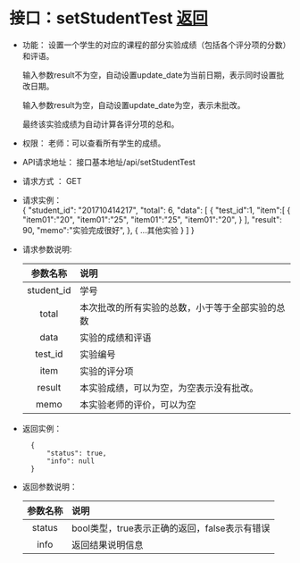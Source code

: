 # 接口：setStudentTest  [返回](../README.md)

- 功能：
    设置一个学生的对应的课程的部分实验成绩（包括各个评分项的分数）和评语。
    
    输入参数result不为空，自动设置update_date为当前日期，表示同时设置批改日期。
    
    输入参数result为空，自动设置update_date为空，表示未批改。

    最终该实验成绩为自动计算各评分项的总和。
    
- 权限：
    老师：可以查看所有学生的成绩。
    
- API请求地址： 
    接口基本地址/api/setStudentTest

- 请求方式 ：
    GET
 
- 请求实例：  
        { 
            "student_id": "201710414217", 
            "total": 6,
            "data": [
                {
                "test_id":1,
                "item":[
                    {
                        "item01":"20",
                        "item01":"25",
                        "item01":"25",
                        "item01":"20",
                    }
                ],
                "result": 90, 
                "memo":"实验完成很好",
                }, 
                {
                ...其他实验
                }
            ] 
        }

- 请求参数说明:       
 
  |参数名称|说明|
  |:---------:|:--------------------------------------------------------|      
  |student_id|学号|
  |total|本次批改的所有实验的总数，小于等于全部实验的总数|
  |data|实验的成绩和评语|
  |test_id|实验编号|
  |item|实验的评分项|
  |result|本实验成绩，可以为空，为空表示没有批改。|
  |memo|本实验老师的评价，可以为空|   
 
- 返回实例：

        {         
            "status": true,
            "info": null
        }

- 返回参数说明：    
 
  |参数名称|说明|
  |:---------:|:--------------------------------------------------------|      
  |status|bool类型，true表示正确的返回，false表示有错误|
  |info|返回结果说明信息|